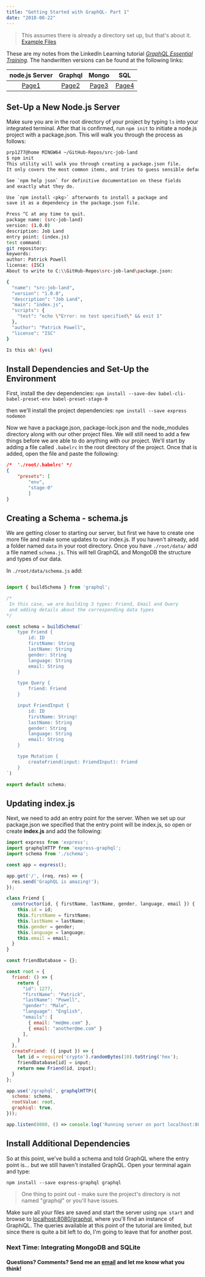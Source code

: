 ```yaml
---
title: "Getting Started with GraphQL- Part 1"
date: "2018-08-22"
---
```

> This assumes there is already a directory set up, but that's about it.
>[Example Files](https://1drv.ms/f/s!AoLkNBOSNnKyjaMLfS0m6_fLIEhk_A) 


These are my notes from the LinkedIn Learning tutorial [_GraphQL Essential Training_](https://www.linkedin.com/learning/graphql-essential-training/data-persistence-with-sql). The handwritten versions can be found at the following links: 

| node.js Server | Graphql | Mongo | SQL |
|:---------:|:----------:|:---------:|:---------:|
 [Page1](/img/GQL-notes-1.jpg) | [Page2](/img/GQL-notes-2.jpg) | [Page3](/img/GQL-notes-3.jpg) | [Page4](/img/GQL-notes-4.jpg) |


## Set-Up a New Node.js Server

Make sure you are in the root directory of your project by typing `ls` into your integrated terminal. After that is confirmed, run `npm init` to initiate a node.js project with a package.json. This will walk you through the process as follows:

```bash
prp1277@home MINGW64 ~/GitHub-Repos/src-job-land
$ npm init
This utility will walk you through creating a package.json file.
It only covers the most common items, and tries to guess sensible defaults.

See `npm help json` for definitive documentation on these fields
and exactly what they do.

Use `npm install <pkg>` afterwards to install a package and
save it as a dependency in the package.json file.

Press ^C at any time to quit.
package name: (src-job-land)
version: (1.0.0)
description: Job Land
entry point: (index.js)
test command:
git repository:
keywords:
author: Patrick Powell
license: (ISC)
About to write to C:\\GitHub-Repos\src-job-land\package.json:

{
  "name": "src-job-land",
  "version": "1.0.0",
  "description": "Job Land",
  "main": "index.js",
  "scripts": {
    "test": "echo \"Error: no test specified\" && exit 1"
  },
  "author": "Patrick Powell",
  "license": "ISC"
}

Is this ok? (yes)
```

## Install Dependencies and Set-Up the Environment

First, install the dev dependencies: 
`npm install --save-dev babel-cli- babel-preset-env babel-preset-stage-0`

then we'll install the project dependencies:
`npm install --save express nodemon`

Now we have a package.json, package-lock.json and the node_modules directory along with our other project files. We will still need to add a few things before we are able to do anything with our project. We'll start by adding a file called `.babelrc` in the root directory of the project. Once that is added, open the file and paste the following:

```json
/*  './root/.babelrc' */
{
    "presets": [ 
        "env", 
        "stage-0"
        ]
}
```

## Creating a Schema - schema.js

We are getting closer to starting our server, but first we have to create one more file and make some updates to our index.js. If you haven't already, add a folder named `data` in your root directory. Once you have `./root/data/` add a file named `schema.js`. This will tell GraphQL and MongoDB the structure and types of our data.

In `./root/data/schema.js` add:

```js

import { buildSchema } from 'graphql';

/*
 In this case, we are building 3 types: Friend, Email and Query
 and adding details about the corresponding data types 
*/

const schema = buildSchema(`
    type Friend {
        id: ID
        firstName: String
        lastName: String
        gender: String
        language: String
        email: String
    }

    type Query {
        friend: Friend
    }

    input FriendInput {
        id: ID
        firstName: String!
        lastName: String
        gender: String
        language: String
        email: String
    }

    type Mutation {
        createFriend(input: FriendInput): Friend
    }
`)

export default schema;
```

## Updating index.js

Next, we need to add an entry point for the server. When we set up our package.json we specified that the entry point will be index.js, so open or create **index.js** and add the following:

```js
import express from 'express';
import graphqlHTTP from 'express-graphql';
import schema from './schema';

const app = express();

app.get('/', (req, res) => {
  res.send('GraphQL is amazing!');
});

class Friend {
  constructor(id, { firstName, lastName, gender, language, email }) {
    this.id = id;
    this.firstName = firstName;
    this.lastName = lastName;
    this.gender = gender;
    this.language = language;
    this.email = email;
  }
}

const friendDatabase = {};

const root = {
  friend: () => {
    return {
      "id": 1277,
      "firstName": "Patrick",
      "lastName": "Powell",
      "gender": "Male",
      "language": "English",
      "emails": [
        { email: "me@me.com" },
        { email: "another@me.com" }
      ],
    }
  },
  createFriend: ({ input }) => {
    let id = require('crypto').randomBytes(10).toString('hex');
    friendDatabase[id] = input;
    return new Friend(id, input);
  }
};

app.use('/graphql', graphqlHTTP({
  schema: schema,
  rootValue: root,
  graphiql: true,
}));

app.listen(8080, () => console.log('Running server on port localhost:8080/graphql'));
```

## Install Additional Dependencies 

So at this point, we've build a schema and told GraphQL where the entry point is... but we still haven't installed GraphQL. Open your terminal again and type:

`npm install --save express-graphql graphql`

> One thing to point out - make sure the project's directory is not named "graphql" or you'll have issues.

Make sure all your files are saved and start the server using `npm start` and browse to [localhost:8080/graphql](http://localhost:8080/graphql), where you'll find an instance of GraphiQL. The queries available at this point of the tutorial are limited, but since there is quite a bit left to do, I'm going to leave that for another post.

### Next Time: Integrating MongoDB and SQLite<br/>

#### Questions? Comments? Send me an [email](mailto:prp1277@gmail.com) and let me know what you think!